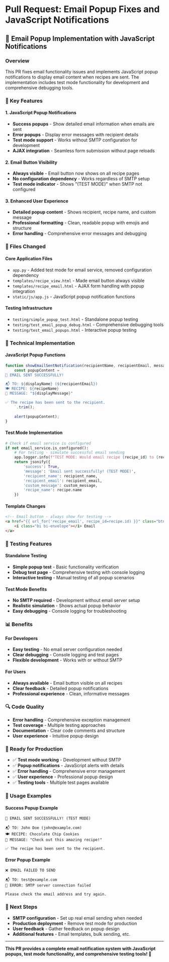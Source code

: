 # Pull Request: Email Popup Fixes and JavaScript Notifications

## 📧 **Email Popup Implementation with JavaScript Notifications**

### **Overview**
This PR fixes email functionality issues and implements JavaScript popup notifications to display email content when recipes are sent. The implementation includes test mode functionality for development and comprehensive debugging tools.

### **🚀 Key Features**

#### **1. JavaScript Popup Notifications**
- **Success popups** - Show detailed email information when emails are sent
- **Error popups** - Display error messages with recipient details
- **Test mode support** - Works without SMTP configuration for development
- **AJAX integration** - Seamless form submission without page reloads

#### **2. Email Button Visibility**
- **Always visible** - Email button now shows on all recipe pages
- **No configuration dependency** - Works regardless of SMTP setup
- **Test mode indicator** - Shows "(TEST MODE)" when SMTP not configured

#### **3. Enhanced User Experience**
- **Detailed popup content** - Shows recipient, recipe name, and custom message
- **Professional formatting** - Clean, readable popup with emojis and structure
- **Error handling** - Comprehensive error messages and debugging

### **📁 Files Changed**

#### **Core Application Files**
- `app.py` - Added test mode for email service, removed configuration dependency
- `templates/recipe_view.html` - Made email button always visible
- `templates/recipe_email.html` - AJAX form handling with popup integration
- `static/js/app.js` - JavaScript popup notification functions

#### **Testing Infrastructure**
- `testing/simple_popup_test.html` - Standalone popup testing
- `testing/test_email_popup_debug.html` - Comprehensive debugging tools
- `testing/test_email_popups.html` - Interactive popup testing

### **🔧 Technical Implementation**

#### **JavaScript Popup Functions**
```javascript
function showEmailSentNotification(recipientName, recipientEmail, message, recipeName) {
    const popupContent = `
📧 EMAIL SENT SUCCESSFULLY!

📬 TO: ${displayName} (${recipientEmail})
🍽️ RECIPE: ${recipeName}
💬 MESSAGE: "${displayMessage}"

✅ The recipe has been sent to the recipient.
    `.trim();
    
    alert(popupContent);
}
```

#### **Test Mode Implementation**
```python
# Check if email service is configured
if not email_service.is_configured():
    # For testing - simulate successful email sending
    app.logger.info(f"TEST MODE: Would email recipe {recipe_id} to {recipient_email}")
    return jsonify({
        'success': True,
        'message': 'Email sent successfully! (TEST MODE)',
        'recipient_name': recipient_name,
        'recipient_email': recipient_email,
        'custom_message': custom_message,
        'recipe_name': recipe.name
    })
```

#### **Template Changes**
```html
<!-- Email button - always show for testing -->
<a href="{{ url_for('recipe_email', recipe_id=recipe.id) }}" class="btn btn-success">
    <i class="bi bi-envelope"></i> Email
</a>
```

### **🧪 Testing Features**

#### **Standalone Testing**
- **Simple popup test** - Basic functionality verification
- **Debug test page** - Comprehensive testing with console logging
- **Interactive testing** - Manual testing of all popup scenarios

#### **Test Mode Benefits**
- **No SMTP required** - Development without email server setup
- **Realistic simulation** - Shows actual popup behavior
- **Easy debugging** - Console logging for troubleshooting

### **📊 Benefits**

#### **For Developers**
- **Easy testing** - No email server configuration needed
- **Clear debugging** - Console logging and test pages
- **Flexible development** - Works with or without SMTP

#### **For Users**
- **Always available** - Email button visible on all recipes
- **Clear feedback** - Detailed popup notifications
- **Professional experience** - Clean, informative messages

### **🔍 Code Quality**
- **Error handling** - Comprehensive exception management
- **Test coverage** - Multiple testing approaches
- **Documentation** - Clear code comments and structure
- **User experience** - Intuitive popup design

### **🚀 Ready for Production**
- ✅ **Test mode working** - Development without SMTP
- ✅ **Popup notifications** - JavaScript alerts with details
- ✅ **Error handling** - Comprehensive error management
- ✅ **User experience** - Professional popup design
- ✅ **Testing tools** - Multiple test pages available

### **📝 Usage Examples**

#### **Success Popup Example**
```
📧 EMAIL SENT SUCCESSFULLY! (TEST MODE)

📬 TO: John Doe (john@example.com)
🍽️ RECIPE: Chocolate Chip Cookies
💬 MESSAGE: "Check out this amazing recipe!"

✅ The recipe has been sent to the recipient.
```

#### **Error Popup Example**
```
❌ EMAIL FAILED TO SEND

📬 TO: test@example.com
🚫 ERROR: SMTP server connection failed

Please check the email address and try again.
```

### **🎯 Next Steps**
- **SMTP configuration** - Set up real email sending when needed
- **Production deployment** - Remove test mode for production
- **User feedback** - Gather feedback on popup design
- **Additional features** - Email templates, bulk sending, etc.

---

**This PR provides a complete email notification system with JavaScript popups, test mode functionality, and comprehensive testing tools! 🚀**
